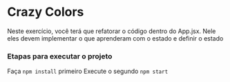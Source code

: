 # Crazy Colors

Neste exercício, você terá que refatorar o código dentro do App.jsx. Nele eles devem implementar o que aprenderam com o estado e definir o estado

### Etapas para executar o projeto

Faça `npm install` primeiro
Execute o segundo `npm start`
